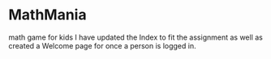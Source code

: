 # MathMania
math game for kids
I have updated the Index to fit the assignment as well as created a Welcome page for once a person is logged in.
